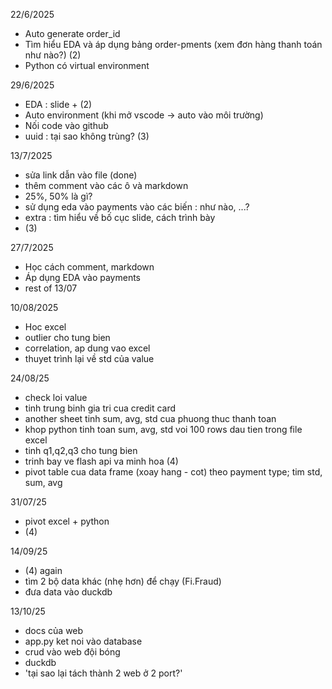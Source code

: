 22/6/2025
- Auto generate order_id
- Tìm hiểu EDA và áp dụng bảng order-pments (xem đơn hàng thanh toán như nào?) (2)
- Python có virtual environment
   
29/6/2025
- EDA : slide + (2)
- Auto environment (khi mở vscode -> auto vào môi trường)
- Nối code vào github
- uuid : tại sao không trùng? (3)

13/7/2025
- sửa link dẫn vào file (done)
- thêm comment vào các ô và markdown
- 25%, 50% là gì? 
- sử dụng eda vào payments vào các biến : như nào, ...?
- extra : tìm hiểu về bố cục slide, cách trình bày
- (3)

27/7/2025
- Học cách comment, markdown
- Áp dụng EDA vào payments
- rest of 13/07

10/08/2025
- Hoc excel
- outlier cho tung bien
- correlation, ap dung vao excel
- thuyet trình lại về std của value

24/08/25
- check loi value
- tinh trung binh gia tri cua credit card
- another sheet tinh sum, avg, std cua phuong thuc thanh toan
- khop python tinh toan sum, avg, std voi 100 rows dau tien trong file excel
- tinh q1,q2,q3 cho tung bien
- trinh bay ve flash api va minh hoa (4)
- pivot table cua data frame (xoay hang - cot) theo payment type; tim std, sum, avg

31/07/25
- pivot excel + python
- (4)


14/09/25
- (4) again
- tìm 2 bộ data khác (nhẹ hơn) để chạy (Fi.Fraud)
- đưa data vào duckdb

13/10/25
- docs của web
- app.py ket noi vào database
- crud vào web đội bóng
- duckdb
- 'tại sao lại tách thành 2 web ở 2 port?'
